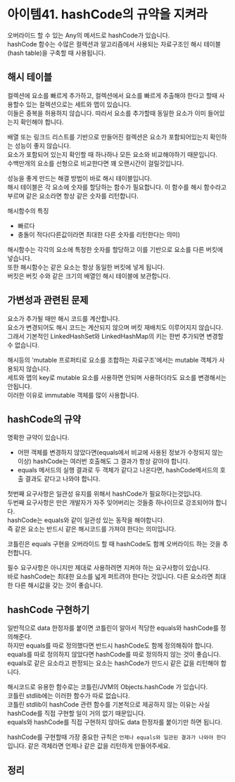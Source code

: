 # 아이템41. hashCode의 규약을 지켜라

오버라이드 할 수 있는 Any의 메서드로 hashCode가 있습니다.<br>
hashCode 함수는 수많은 컬렉션과 알고리즘에서 사용되는 자료구조인 해시 테이블(hash table)을 구축할 때 사용됩니다.


## 해시 테이블
컬렉션에 요소를 빠르게 추가하고, 컬렉션에서 요소를 빠르게 추출해야 한다고 할때 사용할수 있는 컬렉션으로는 세트와 맵이 있습니다.<br>
이들은 중복을 허용하지 않습니다. 따라서 요소를 추가할때 동일한 요소가 이미 들어있는지 확인해야 합니다.

배열 또는 링크드 리스트를 기반으로 만들어진 컬렉션은 요소가 포함되어있는지 확인하는 성능이 좋지 않습니다.<br>
요소가 포함되어 있는지 확인할 때 하나하나 모든 요소와 비교해야하기 때문입니다.<br>
수백만개의 요소를 선형으로 비교한다면 꽤 오랜시간이 걸릴것입니다.

성능을 좋게 만드는 해결 방법이 바로 해시 테이블입니다.<br>
해시 테이블은 각 요소에 숫자를 할당하는 함수가 필요합니다. 이 함수를 해시 함수라고 부르며 같은 요소라면 항상 같은 숫자를 리턴합니다.

해시함수의 특징
- 빠르다
- 충돌이 적다(다른값이라면 최대한 다른 숫자를 리턴한다는 의미)

해시함수는 각각의 요소에 특정한 숫자를 할당하고 이를 기반으로 요소를 다른 버킷에 넣습니다.<br>
또한 해시함수는 같은 요소는 항상 동일한 버킷에 넣게 됩니다.<br>
버킷은 버킷 수와 같은 크기의 배열인 해시 테이블에 보관합니다.


## 가변성과 관련된 문제
요소가 추가될 때만 해시 코드를 계산합니다.<br>
요소가 변경되어도 해시 코드는 계산되지 않으며 버킷 재배치도 이루어지지 않습니다.<br>
그래서 기본적인 LinkedHashSet와 LinkedHashMap의 키는 한번 추가되면 변경할수 없습니다.

해시등의 'mutable 프로퍼티로 요소를 조합하는 자료구조'에서는 mutable 객체가 사용되지 않습니다.<br>
세트와 맵의 key로 mutable 요소를 사용하면 안되며 사용하더라도 요소를 변경해서는 안됩니다.<br>
이러한 이유로 immutable 객체를 많이 사용합니다.


## hashCode의 규약
명확한 규약이 있습니다.
- 어떤 객체를 변경하지 않았다면(equals에서 비교에 사용된 정보가 수정되지 않는 이상) hashCode는 여러번 호출해도 그 결과가 항상 같아야 합니다.
- equals 메서드의 실행 결과로 두 객체가 같다고 나온다면, hashCode메서드의 호출 결과도 같다고 나와야 합니다.

첫번째 요구사항은 일관성 유지를 위해서 hashCode가 필요하다는것입니다.<br>
두번째 요구사항은 만은 개발자가 자주 잊어버리는 것들중 하나이므로 강조되어야 합니다.<br>
hashCode는 equals와 같이 일관성 있는 동작을 해야합니다.<br>
즉 같은 요소는 반드시 같은 해시코드를 가져야 한다는 의미입니다.

코틀린은 equals 구현을 오버라이드 할 때 hashCode도 함께 오버라이드 하는 것을 추천합니다.

필수 요구사항은 아니지만 제대로 사용하려면 지켜야 하는 요구사항이 있습니다.<br>
바로 hashCode는 최대한 요소를 넓게 퍼트려야 한다는 것입니다. 다른 요소라면 최대한 다른 해시값을 갖는 것이 좋습니다.


## hashCode 구현하기
일반적으로 data 한정자를 붙이면 코틀린이 알아서 적당한 equals와 hashCode를 정의해준다.<br>
하지만 equals를 따로 정의했다면 반드시 hashCode도 함께 정의해줘야 합니다.<br>
equals를 따로 정의하지 않았다면 hashCode를 따로 정의하지 않는 것이 좋습니다.<br>
equals로 같은 요소라고 판정되는 요소는 hashCode가 만드시 같은 값을 리턴해야 합니다.

해시코드로 유용한 함수로는 코틀린/JVM의 Objects.hashCode 가 있습니다.<br>
코틀린 stdlib에는 이러한 함수가 따로 없습니다.<br>
코틀린 stdlib이 hashCode 관련 함수를 기본적으로 제공하지 않는 이유는 사실 hashCode를 직접 구현할 일이 거의 없기 때문입니다.<br>
equals와 hashCode를 직접 구현하지 않아도 data 한정자를 붙이기만 하면 됩니다.

hashCode를 구현할때 가장 중요한 규칙은 `언제나 equals와 일관된 결과가 나와야 한다`입니다. 같은 객체라면 언제나 같은 값을 리턴하게 만들어주세요.




## 정리

